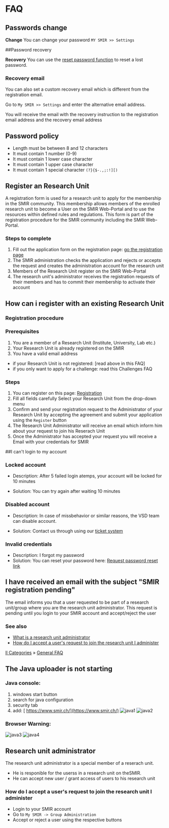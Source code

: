 # FAQ

## Passwords change

**Change** You can change your password `MY SMIR >> Settings`

##Password recovery

**Recovery** You can use the [reset password function](https://www.smir.ch/Account/LostPassword) to reset a lost password. 

### Recovery email

You can also set a custom recovery email which is different from the registration email. 

Go to `My SMIR >> Settings` and enter the alternative email address.

You will receive the email with the recovery instruction to the registration email address and the recovery email address

## Password policy

- Length must be between 8 and 12 characters
- It must contain 1 number (0-9)
- It must contain 1 lower case character
- It must contain 1 upper case character
- It must contain 1 special character  `(?}{$-.,;:!][)`

## Register an Research Unit

 A registration form is used for a research unit to apply for the membership in the SMIR community. This membership allows members of the enrolled research unit to become a User on the SMIR Web-Portal and to use the resources within defined rules and regulations. This form is part of the registration procedure for the SMIR community including the SMIR Web-Portal.

### Steps to complete 

1.  Fill out the application form on the registration page: [ go the registration page](https://www.smir.ch/Account/Register)
2.  The SMIR administration checks the application and rejects or accepts the request and creates the administration account for the research unit
3.  Members of the Research Unit register on the SMIR Web-Portal
4.  The research unit's administrator receives the registration requests of their members and has to commit their membership to activate their account

## How can i register with an existing Research Unit

### Registration procedure 

###  Prerequisites

1.  You are a member of a Research Unit (Institute, University, Lab etc.) 
2.  Your Research Unit is already registered on the SMIR
3.  You have a valid email address 

-  if your Research Unit is not registered: [read above in this FAQ]
-  if you only want to apply for a challenge: read this Challenges FAQ

### Steps 

1. You can register on this page: [Registration](https://www.smir.ch/Account/Register)
2. Fill all fields carefully Select your Research Unit from the drop-down menu 
3. Confirm and send your registration request to the Administrator of your Research Unit by accepting the agreement and submit your application using the `Register` button
4. The Research Unit Administrator will receive an email which inform him about your request to join his Reserach Unit 
5. Once the Administrator has accepted your request you will receive a Email with your credentials for SMIR

##I can't login to my account

### Locked account

- Description: After 5 failed login atemps, your account will be locked for 10 minutes 

- Solution: You can try again after waiting 10 minutes


###  Disabled account

- Description: In case of missbehavior or similar reasons, the VSD team can disable account. 

- Solution: Contact us through using our [ticket system](https://www.smir.ch/support)

### Invalid credentials 

- Description: I forgot my password 
- Solution: You can reset your password here: [Request password reset link](https://www.smir.ch/Account/LostPassword)

## I have received an email with the subject "SMIR registration pending"

The email informs you that a user requested to be part of a research 
unit/group where you are the research unit administrator. This request 
is pending until you login to your SMIR account and accept/reject the 
user 

### See also

- [What is a research unit administrator](https://www.virtualskeleton.ch/support/scp/faq.php?id=11)
- [How do I accept a user's request to join the research unit I administer](https://www.virtualskeleton.ch/support/scp/faq.php?id=12)

[ll Categories](https://www.smir.ch/support/kb/index.php)    » [General FAQ](https://www.smir.ch/support/kb/faq.php?cid=2)

## The Java uploader is not starting

### Java console:

1. windows start button
2. search for java configuration
3. security tab
4. add: [ https://www.smir.ch/](https://www.smir.ch/)
   ![java1](assets/java1.png)
   ![java2](assets/java2.png)

### Browser Warning:

![java3](assets/java3.png)
![java4](assets/java4.png)

## Research unit administrator

The research unit administrator is a special member of a reserach unit. 

* He is responible for the userss in a research unit on theSMIR.  
* He can accept new user / grant access of users to his research unit

### How do I accept a user's request to join the research unit I administer

- Login to your SMIR account
- Go to `My SMIR -> Group Administration`
- Accept or reject a user using the respective buttons